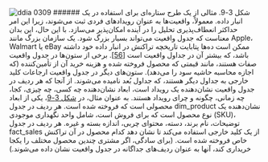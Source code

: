![ddia 0309](assets/ddia_0309.png) ###### شکل 3-9. مثالی از یک طرح ستاره‌ای برای استفاده در یک انبار داده. معمولاً، واقعیت‌ها به عنوان رویدادهای فردی ثبت می‌شوند، زیرا این امر حداکثر انعطاف‌پذیری
تحلیل را در آینده امکان‌پذیر می‌سازد. با این حال، این بدان معناست که جدول واقعیت می‌تواند بسیار بزرگ شود. یک
سازمان بزرگ مانند Apple، Walmart یا eBay ممکن است ده‌ها پتابایت تاریخچه تراکنش در انبار داده
خود داشته باشد، که بیشتر آن در جداول واقعیت است [[56](ch03.html#Harris2013un)]. 
برخی از ستون‌ها در جدول واقعیت صفات هستند، مانند قیمتی که محصول
فروخته شده و هزینه خرید آن از تأمین‌کننده (که اجازه محاسبه حاشیه سود را می‌دهد).
ستون‌های دیگر در جدول واقعیت ارجاعات کلید خارجی به جداول دیگر هستند، که جداول بُعد
نامیده می‌شوند. از آنجا که هر ردیف در جدول واقعیت نشان‌دهنده یک رویداد است، ابعاد نشان‌دهنده چه کسی،
چه چیزی، کجا، چه زمانی، چگونه و چرای رویداد هستند. به عنوان مثال، در [شکل 3-9](#fig_dwh_schema)، یکی از ابعاد محصولی است که فروخته شده است. هر ردیف در
جدول dim_product نشان‌دهنده یک نوع محصول است که برای فروش است، شامل واحد نگهداری موجودی
(SKU)، توضیحات، نام برند، دسته، محتوای چربی، اندازه بسته و غیره. هر ردیف در جدول
fact_sales از یک کلید خارجی استفاده می‌کند تا نشان دهد کدام محصول در آن تراکنش
خاص فروخته شده است. (برای سادگی، اگر مشتری چندین محصول مختلف را یکجا خریداری کند، آنها به عنوان
ردیف‌های جداگانه در جدول واقعیت نشان داده می‌شوند.)